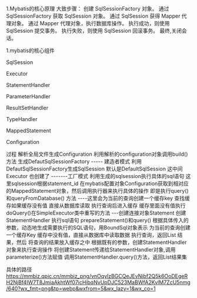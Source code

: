 1.Mybatis的核心原理 大致步骤：
  创建 SqlSessionFactory 对象。
  通过 SqlSessionFactory 获取 SqlSession 对象。
  通过 SqlSession 获得 Mapper 代理对象。
  通过 Mapper 代理对象，执行数据库操作。
  执行成功，则使用 SqlSession 提交事务。
  执行失败，则使用 SqlSession 回滚事务。
  最终,关闭会话。


1.mybatis的核心组件


SqlSession

Executor

StatementHandler

ParameterHandler

ResultSetHandler

TypeHandler

MappedStatement

Configuration

过程
解析全局文件生成Configuration 
利用解析的configuration对象调用build()方法 生成DefautSqlSessionFactory ----- 建造者模式
利用DefautSqlSessionFactory生成SqlSession 默认是DefaultSqlSession 这中间Executor 也创建了 -------工厂模式
利用生成的sqlsession执行具体的sql语句
    这里sqlsession根据statement_id 在mybatis配置对象Configuration获取到相对应的MappedStatement对象，然后调用执行器来执行具体的操作
    即是执行query()和queryFromDatabase()  方法 ----这里会为当前的查询创建一个缓存key 查找缓存如果缓存没有值 直接从数据库读取 执行查询后进入缓存
       缓存里面没有值执行doQuery()在SimpleExecutor类中重写的方法 ---创建连接对象Statement 创建StatementHandler 执行sql语句
          prepareStatement()和query()
          根据具体传入的参数，动态地生成需要执行的SQL语句，用BoundSql对象表示
          为当前的查询创建一个缓存Key
          缓存中没有值，直接从数据库中读取数据
          执行查询，返回List 结果，然后 将查询的结果放入缓存之中
          根据既有的参数，创建StatementHandler对象来执行查询操作
          将创建Statement传递给StatementHandler对象,调用parameterize()方法赋值
          调用StatementHandler.query()方法，返回List结果集

具体的路径
https://mmbiz.qpic.cn/mmbiz_png/vnOqylzBGCQeJEvNibf2Q5k6OoDEgeRH2NjBf4IW7T8JmiaAkhtWf07icHibqNvUpDJC523MaBWfA2KvlM7ZcU5nmg/640?wx_fmt=png&tp=webp&wxfrom=5&wx_lazy=1&wx_co=1
